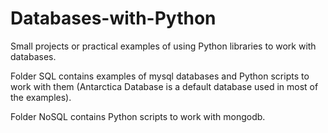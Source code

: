 # Databases-with-Python
Small projects or practical examples of using Python libraries to work with databases.

Folder SQL contains examples of mysql databases and Python scripts to work with them (Antarctica Database is a default database used in most of the examples).

Folder NoSQL contains Python scripts to work with mongodb.
